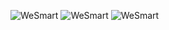 ![WeSmart](https://i.imgur.com/OT4ssrG.gif)
![WeSmart](https://i.imgur.com/OT4ssrG.gif)
![WeSmart](https://i.imgur.com/OT4ssrG.gif)

<!--
**BlTWISE/BlTWISE** is a ✨ _special_ ✨ repository because its `README.md` (this file) appears on your GitHub profile.

Here are some ideas to get you started:

- 🔭 I’m currently working on ...
- 🌱 I’m currently learning ...
- 👯 I’m looking to collaborate on ...
- 🤔 I’m looking for help with ...
- 💬 Ask me about ...
- 📫 How to reach me: ...
- 😄 Pronouns: ...
- ⚡ Fun fact: ...
-->

